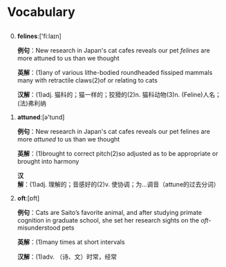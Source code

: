 # Vocabulary

## 

0. **felines**:['fiːlaɪn]

    **例句**：New research in Japan's cat cafes reveals our pet *felines* are more attuned to us than we thought

    **英解**：(1)any of various lithe-bodied roundheaded fissiped mammals many with retractile claws(2)of or relating to cats

    **汉解**：(1)adj. 猫科的；猫一样的；狡猾的(2)n. 猫科动物(3)n. (Feline)人名；(法)弗利纳

1. **attuned**:[ə'tund]

    **例句**：New research in Japan's cat cafes reveals our pet felines are more *attuned* to us than we thought

    **英解**：(1)brought to correct pitch(2)so adjusted as to be appropriate or brought into harmony

    **汉解**：(1)adj. 理解的；音感好的(2)v. 使协调；为…调音（attune的过去分词）

2. **oft**:[ɒft]

    **例句**：Cats are Saito’s favorite animal, and after studying primate cognition in graduate school, she set her research sights on the *oft*-misunderstood pets

    **英解**：(1)many times at short intervals

    **汉解**：(1)adv. （诗、文）时常，经常

